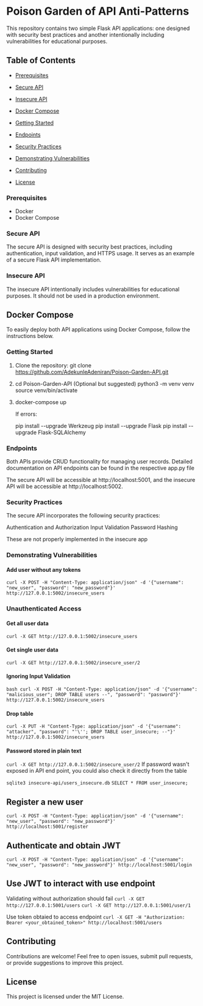 # Poison Garden of API Anti-Patterns

This repository contains two simple Flask API applications: one designed with security best practices and another intentionally including vulnerabilities for educational purposes.

## Table of Contents

- [Prerequisites](#prerequisites)
- [Secure API](#secure-api)
- [Insecure API](#insecure-api)
- [Docker Compose](#docker-compose)
- [Getting Started](#getting-started)
- [Endpoints](#endpoints)
- [Security Practices](#security-practices)
- [Demonstrating Vulnerabilities](#demonstrating-vulnerabilities)

- [Contributing](#contributing)
- [License](#license)

### Prerequisites

- Docker
- Docker Compose

### Secure API

The secure API is designed with security best practices, including authentication, input validation, and HTTPS usage. It serves as an example of a secure Flask API implementation.

### Insecure API

The insecure API intentionally includes vulnerabilities for educational purposes. It should not be used in a production environment.

## Docker Compose

To easily deploy both API applications using Docker Compose, follow the instructions below.

### Getting Started

1. Clone the repository:
   git clone https://github.com/AdekunleAdeniran/Poison-Garden-API.git

2. cd Poison-Garden-API
   (Optional but suggested)
   python3 -m venv venv
   source venv/bin/activate

3. docker-compose up

   If errors:

   pip install --upgrade Werkzeug
   pip install --upgrade Flask
   pip install --upgrade Flask-SQLAlchemy

### Endpoints

Both APIs provide CRUD functionality for managing user records. Detailed documentation on API endpoints can be found in the respective app.py file

The secure API will be accessible at http://localhost:5001, and the insecure API will be accessible at http://localhost:5002.

### Security Practices

The secure API incorporates the following security practices:

Authentication and Authorization
Input Validation
Password Hashing

These are not properly implemented in the insecure app

### Demonstrating Vulnerabilities

#### Add user without any tokens

`curl -X POST -H "Content-Type: application/json" -d '{"username": "new_user", "password": "new_password"}' http://127.0.0.1:5002/insecure_users`

### Unauthenticated Access

#### Get all user data

`curl -X GET http://127.0.0.1:5002/insecure_users `

#### Get single user data

`curl -X GET http://127.0.0.1:5002/insecure_user/2`

#### Ignoring Input Validation

`bash curl -X POST -H "Content-Type: application/json" -d '{"username": "malicious_user"; DROP TABLE users --", "password": "password"}' http://127.0.0.1:5002/insecure_users`

#### Drop table

`curl -X PUT -H "Content-Type: application/json" -d '{"username": "attacker", "password": "'\''; DROP TABLE user_insecure; --"}' http://127.0.0.1:5002/insecure_users`

#### Password stored in plain text

`curl -X GET http://127.0.0.1:5002/insecure_user/2`
If password wasn't exposed in API end point, you could also check it directly from the table

`sqlite3 insecure-api/users_insecure.db`
`SELECT * FROM user_insecure;`

## Register a new user

`curl -X POST -H "Content-Type: application/json" -d '{"username": "new_user", "password": "new_password"}' http://localhost:5001/register`

## Authenticate and obtain JWT

`curl -X POST -H "Content-Type: application/json" -d '{"username": "new_user", "password": "new_password"}' http://localhost:5001/login`

## Use JWT to interact with use endpoint

Validating without authorization should fail
`curl -X GET http://127.0.0.1:5001/users`
`curl -X GET http://127.0.0.1:5001/user/1`

Use token obtaied to access endpoint
`curl -X GET -H "Authorization: Bearer <your_obtained_token>" http://localhost:5001/users`

## Contributing

Contributions are welcome! Feel free to open issues, submit pull requests, or provide suggestions to improve this project.

## License

This project is licensed under the MIT License.
